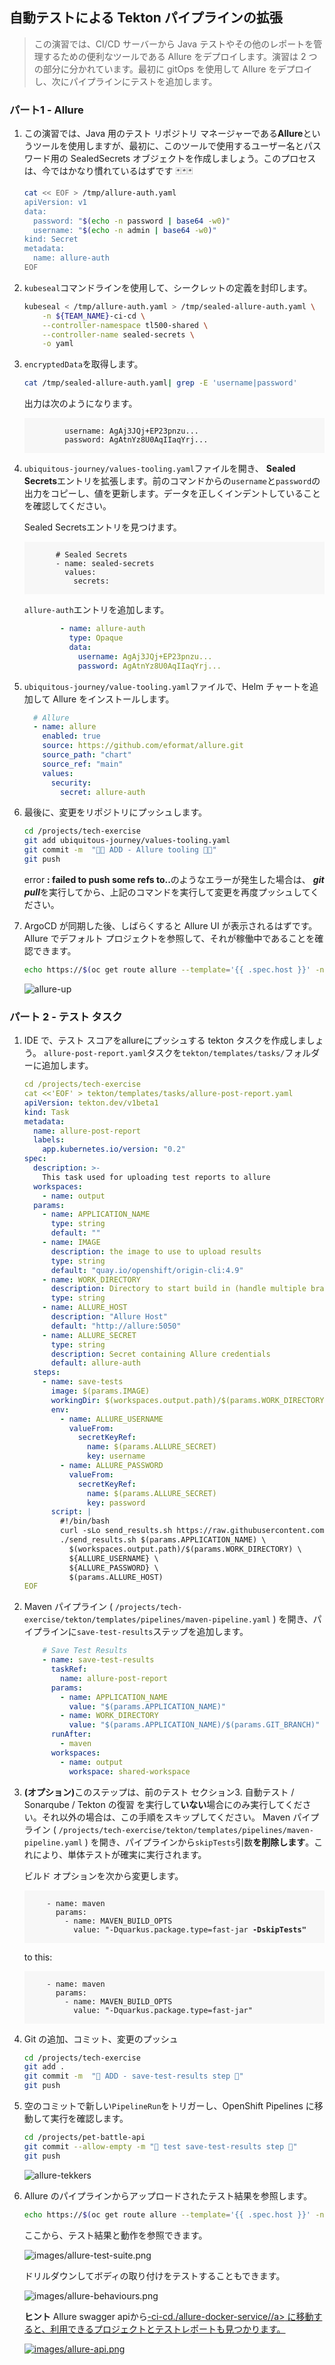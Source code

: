 ## 自動テストによる Tekton パイプラインの拡張

> この演習では、CI/CD サーバーから Java テストやその他のレポートを管理するための便利なツールである Allure をデプロイします。演習は 2 つの部分に分かれています。最初に gitOps を使用して Allure をデプロイし、次にパイプラインにテストを追加します。

### パート1 - Allure

1. この演習では、Java 用のテスト リポジトリ マネージャーである**Allure**というツールを使用しますが、最初に、このツールで使用するユーザー名とパスワード用の SealedSecrets オブジェクトを作成しましょう。このプロセスは、今ではかなり慣れているはずです 🃏🃏🃏

    ```bash
    cat << EOF > /tmp/allure-auth.yaml
    apiVersion: v1
    data:
      password: "$(echo -n password | base64 -w0)"
      username: "$(echo -n admin | base64 -w0)"
    kind: Secret
    metadata:
      name: allure-auth
    EOF
    ```

2. `kubeseal`コマンドラインを使用して、シークレットの定義を封印します。

    ```bash
    kubeseal < /tmp/allure-auth.yaml > /tmp/sealed-allure-auth.yaml \
        -n ${TEAM_NAME}-ci-cd \
        --controller-namespace tl500-shared \
        --controller-name sealed-secrets \
        -o yaml
    ```

3. `encryptedData`を取得します。

    ```bash
    cat /tmp/sealed-allure-auth.yaml| grep -E 'username|password'
    ```

    出力は次のようになります。

     <div class="highlight" style="background: #f7f7f7">
     <pre><code class="language-yaml">
            username: AgAj3JQj+EP23pnzu...
            password: AgAtnYz8U0AqIIaqYrj...
        </code></pre>
    </div>
    

4. `ubiquitous-journey/values-tooling.yaml`ファイルを開き、 **Sealed Secrets**エントリを拡張します。前のコマンドからの`username`と`password`の出力をコピーし、値を更新します。データを正しくインデントしていることを確認してください。

    Sealed Secretsエントリを見つけます。

     <div class="highlight" style="background: #f7f7f7">
     <pre><code class="language-yaml">
          # Sealed Secrets
          - name: sealed-secrets
            values:
              secrets:
        </code></pre>
    </div>

    `allure-auth`エントリを追加します。

    ```yaml
            - name: allure-auth
              type: Opaque
              data:
                username: AgAj3JQj+EP23pnzu...
                password: AgAtnYz8U0AqIIaqYrj...
    ```

5. `ubiquitous-journey/value-tooling.yaml`ファイルで、Helm チャートを追加して Allure をインストールします。

    ```yaml
      # Allure
      - name: allure
        enabled: true
        source: https://github.com/eformat/allure.git
        source_path: "chart"
        source_ref: "main"
        values:
          security:
            secret: allure-auth
    ```

6. 最後に、変更をリポジトリにプッシュします。

    ```bash
    cd /projects/tech-exercise
    git add ubiquitous-journey/values-tooling.yaml
    git commit -m  "👩‍🏭 ADD - Allure tooling 👩‍🏭"
    git push
    ```

     <p class="warn">error <b>: failed to push some refs to..</b>のようなエラーが発生した場合は、 <b><i>git pull</i></b>を実行してから、上記のコマンドを実行して変更を再度プッシュしてください。</p>
    

7. ArgoCD が同期した後、しばらくすると Allure UI が表示されるはずです。 Allure でデフォルト プロジェクトを参照して、それが稼働中であることを確認できます。

    ```bash
    echo https://$(oc get route allure --template='{{ .spec.host }}' -n ${TEAM_NAME}-ci-cd)/allure-docker-service/projects/default/reports/latest/index.html
    ```

    ![allure-up](./images/allure-up.png)





### パート 2 - テスト タスク

1. IDE で、テスト スコアをallureにプッシュする tekton タスクを作成しましょう。 `allure-post-report.yaml`タスクを`tekton/templates/tasks/`フォルダーに追加します。

    ```yaml
    cd /projects/tech-exercise
    cat <<'EOF' > tekton/templates/tasks/allure-post-report.yaml
    apiVersion: tekton.dev/v1beta1
    kind: Task
    metadata:
      name: allure-post-report
      labels:
        app.kubernetes.io/version: "0.2"
    spec:
      description: >-
        This task used for uploading test reports to allure
      workspaces:
        - name: output
      params:
        - name: APPLICATION_NAME
          type: string
          default: ""
        - name: IMAGE
          description: the image to use to upload results
          type: string
          default: "quay.io/openshift/origin-cli:4.9"
        - name: WORK_DIRECTORY
          description: Directory to start build in (handle multiple branches)
          type: string
        - name: ALLURE_HOST
          description: "Allure Host"
          default: "http://allure:5050"
        - name: ALLURE_SECRET
          type: string
          description: Secret containing Allure credentials
          default: allure-auth
      steps:
        - name: save-tests
          image: $(params.IMAGE)
          workingDir: $(workspaces.output.path)/$(params.WORK_DIRECTORY)
          env:
            - name: ALLURE_USERNAME
              valueFrom:
                secretKeyRef:
                  name: $(params.ALLURE_SECRET)
                  key: username
            - name: ALLURE_PASSWORD
              valueFrom:
                secretKeyRef:
                  name: $(params.ALLURE_SECRET)
                  key: password
          script: |
            #!/bin/bash
            curl -sLo send_results.sh https://raw.githubusercontent.com/eformat/allure/main/scripts/send_results.sh && chmod 755 send_results.sh
            ./send_results.sh $(params.APPLICATION_NAME) \
              $(workspaces.output.path)/$(params.WORK_DIRECTORY) \
              ${ALLURE_USERNAME} \
              ${ALLURE_PASSWORD} \
              $(params.ALLURE_HOST)
    EOF
    ```

2. Maven パイプライン ( `/projects/tech-exercise/tekton/templates/pipelines/maven-pipeline.yaml` ) を開き、パイプラインに`save-test-results`ステップを追加します。

    ```yaml
        # Save Test Results
        - name: save-test-results
          taskRef:
            name: allure-post-report
          params:
            - name: APPLICATION_NAME
              value: "$(params.APPLICATION_NAME)"
            - name: WORK_DIRECTORY
              value: "$(params.APPLICATION_NAME)/$(params.GIT_BRANCH)"
          runAfter:
            - maven
          workspaces:
            - name: output
              workspace: shared-workspace
    ```

3. <strong>(オプション)</strong>このステップは、前のテスト セクション<a>3. 自動テスト / Sonarqube / Tekton の復習 を</a>実行して<strong>いない</strong>場合にのみ実行してください。それ以外の場合は、この手順をスキップしてください。 Maven パイプライン ( `/projects/tech-exercise/tekton/templates/pipelines/maven-pipeline.yaml` ) を開き、パイプラインから<code>skipTests</code>引数<strong>を削除します</strong>。これにより、単体テストが確実に実行されます。

    ビルド オプションを次から変更します。

     <div class="highlight" style="background: #f7f7f7">  <pre><code class="language-yaml">
        - name: maven
          params:
            - name: MAVEN_BUILD_OPTS
              value: "-Dquarkus.package.type=fast-jar <strong>-DskipTests"</strong>
        </code></pre>
    </div>  to this:  <div class="highlight" style="background: #f7f7f7">  <pre><code class="language-yaml">
        - name: maven
          params:
            - name: MAVEN_BUILD_OPTS
              value: "-Dquarkus.package.type=fast-jar"
        </code></pre>
    </div>

4. Git の追加、コミット、変更のプッシュ

    ```bash
    cd /projects/tech-exercise
    git add .
    git commit -m  "🥽 ADD - save-test-results step 🥽"
    git push
    ```

5. 空のコミットで新しい`PipelineRun`をトリガーし、OpenShift Pipelines に移動して実行を確認します。

    ```bash
    cd /projects/pet-battle-api
    git commit --allow-empty -m "🧦 test save-test-results step 🧦"
    git push
    ```

    ![allure-tekkers](./images/allure-tekkers.png)

6. Allure のパイプラインからアップロードされたテスト結果を参照します。

    ```bash
    echo https://$(oc get route allure --template='{{ .spec.host }}' -n ${TEAM_NAME}-ci-cd)/allure-docker-service/projects/pet-battle-api/reports/latest/index.html
    ```

    ここから、テスト結果と動作を参照できます。

    ![images/allure-test-suite.png](images/allure-test-suite.png)

    ドリルダウンしてボディの取り付けをテストすることもできます。

    ![images/allure-behaviours.png](images/allure-behaviours.png)

    <p class="warn"><b>ヒント</b> Allure swagger apiから<span style="color:blue;"><a href="https://allure-<TEAM_NAME>-ci-cd.<CLUSTER_DOMAIN>/allure-docker-service/"><https://allure-<TEAM_NAME>-ci-cd.<CLUSTER_DOMAIN>/allure-docker-service//a></span> に移動すると、利用できるプロジェクトとテストレポートも見つかります。</p>

    ![images/allure-api.png](images/allure-api.png)

